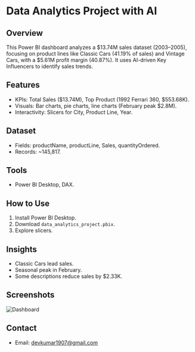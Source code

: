 # Data Analytics Project with AI

## Overview
This Power BI dashboard analyzes a $13.74M sales dataset (2003–2005), focusing on product lines like Classic Cars (41.19% of sales) and Vintage Cars, with a $5.61M profit margin (40.87%). It uses AI-driven Key Influencers to identify sales trends.

## Features
- KPIs: Total Sales ($13.74M), Top Product (1992 Ferrari 360, $553.68K).
- Visuals: Bar charts, pie charts, line charts (February peak $2.8M).
- Interactivity: Slicers for City, Product Line, Year.

## Dataset
- Fields: productName, productLine, Sales, quantityOrdered.
- Records: ~145,817.

## Tools
- Power BI Desktop, DAX.

## How to Use
1. Install Power BI Desktop.
2. Download `data_analytics_project.pbix`.
3. Explore slicers.

## Insights
- Classic Cars lead sales.
- Seasonal peak in February.
- Some descriptions reduce sales by $2.33K.

## Screenshots
![Dashboard](screenshots/dashboard.png)

## Contact
- Email: devkumar1907@gmail.com
